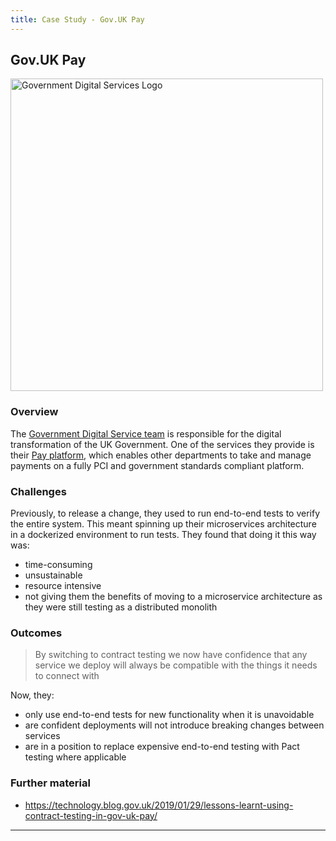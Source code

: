 ```yaml
---
title: Case Study - Gov.UK Pay
---
```


## Gov.UK Pay

<img src="/img/logos/brand/govuk.png" alt="Government Digital Services Logo" width="500" />

### Overview

The [Government Digital Service team](https://pactflow.io/case-studies/Our%20job%20is%20digital%20transformation%20of%20government) is responsible for the digital transformation of the UK Government. One of the services they provide is their [Pay platform](https://www.payments.service.gov.uk/), which enables other departments to take and manage payments on a fully PCI and government standards compliant platform.

### Challenges

Previously, to release a change, they used to run end-to-end tests to verify the entire system. This meant spinning up their microservices architecture in a dockerized environment to run tests. They found that doing it this way was:

- time-consuming
- unsustainable
- resource intensive
- not giving them the benefits of moving to a microservice architecture as they were still testing as a distributed monolith

### Outcomes

> By switching to contract testing we now have confidence that any service we deploy will always be compatible with the things it needs to connect with

Now, they:

- only use end-to-end tests for new functionality when it is unavoidable
- are confident deployments will not introduce breaking changes between services
- are in a position to replace expensive end-to-end testing with Pact testing where applicable

### Further material

- <https://technology.blog.gov.uk/2019/01/29/lessons-learnt-using-contract-testing-in-gov-uk-pay/>

___
